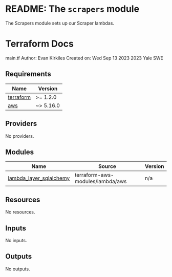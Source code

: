 # README: The `scrapers` module

The Scrapers module sets up our Scraper lambdas.

# Terraform Docs

<!-- BEGINNING OF PRE-COMMIT-TERRAFORM DOCS HOOK -->
main.tf
Author: Evan Kirkiles
Created on: Wed Sep 13 2023
2023 Yale SWE

## Requirements

| Name | Version |
|------|---------|
| <a name="requirement_terraform"></a> [terraform](#requirement\_terraform) | >= 1.2.0 |
| <a name="requirement_aws"></a> [aws](#requirement\_aws) | ~> 5.16.0 |

## Providers

No providers.

## Modules

| Name | Source | Version |
|------|--------|---------|
| <a name="module_lambda_layer_sqlalchemy"></a> [lambda\_layer\_sqlalchemy](#module\_lambda\_layer\_sqlalchemy) | terraform-aws-modules/lambda/aws | n/a |

## Resources

No resources.

## Inputs

No inputs.

## Outputs

No outputs.
<!-- END OF PRE-COMMIT-TERRAFORM DOCS HOOK -->
